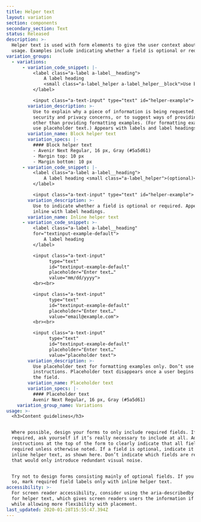 ```yaml
---
title: Helper text
layout: variation
section: components
secondary_section: Text
status: Released
description: >-
  Helper text is used with form elements to give the user context about their
  usage. Examples include indicating whether a field is optional or required.
variation_groups:
  - variations:
      - variation_code_snippet: |-
          <label class="a-label a-label__heading">
              A label heading
              <small class="a-label_helper a-label_helper__block">Use block helper text for instructions</small>
          </label>

          <input class="a-text-input" type="text" id="helper-example">
        variation_description: >-
          Use to explain why a piece of information is being requested, address
          security and privacy concerns, or to suggest ways of providing answers
          other than providing formatting examples. (For formatting examples,
          use placeholder text.) Appears with labels and label headings.
        variation_name: Block helper text
        variation_specs: |-
          #### Block helper text
          - Avenir Next Regular, 16 px, Gray (#5a5d61)
          - Margin top: 10 px
          - Margin bottom: 10 px
      - variation_code_snippet: |-
          <label class="a-label a-label__heading">
              A label heading <small class="a-label_helper">(optional)</small>
          </label>

          <input class="a-text-input" type="text" id="helper-example">
        variation_description: >-
          Use to indicate whether a field is optional or required. Appears
          inline with label headings. 
        variation_name: Inline helper text
      - variation_code_snippet: >-
          <label class="a-label a-label__heading"
          for="textinput-example-default">
              A label heading
          </label>

          <input class="a-text-input"
                type="text"
                id="textinput-example-default"
                placeholder="Enter text…"
                value="mm/dd/yyyy">
          <br><br>

          <input class="a-text-input"
                type="text"
                id="textinput-example-default"
                placeholder="Enter text…"
                value="email@example.com">
          <br><br>

          <input class="a-text-input"
                type="text"
                id="textinput-example-default"
                placeholder="Enter text…"
                value="placeholder text">
        variation_description: >-
          Use placeholder text for formatting examples only. Don’t use for
          instructions. Placeholder text disappears once a user begins typing in
          the field.
        variation_name: Placeholder text
        variation_specs: |-
          #### Placeholder text
          Avenir Next Regular, 16 px, Gray (#5a5d61)
    variation_group_name: Variations
usage: >-
  <h3>Content guidelines</h3>


  Where possible, design your forms to only include required fields. If it’s not
  required, ask yourself if it’s really necessary to include at all. Add
  instructions at the top of the form to clearly indicate that all fields are
  required unless otherwise noted. If a field is optional, indicate it with
  inline helper text, as shown here. Don’t indicate which fields are required;
  that would only introduce redundant visual noise.


  Try not to design forms consisting mainly of optional fields. If you must do
  so, mark required field labels only with inline helper text.
accessibility: >-
  For screen reader accessibility, consider using the aria-describedby attribute
  for helper text, which gives screen readers users the information if they need
  while allowing more flexibility with placement.
last_updated: 2020-01-28T15:55:47.394Z
---
```

